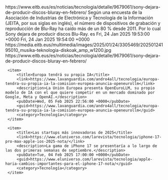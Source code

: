 <?xml version="1.0" encoding="UTF-8" ?>
<rss version="2.0">
 <channel>
     <title>Sony dejará de producir discos Blu-Ray en febrero</title>
     <link>https://www.eitb.eus/es/noticias/tecnologia/detalle/9679061/sony-dejara-de-producir-discos-bluray-en-febrero/</link>
     <description>Según una encuesta de la Asociación de Industrias de Electrónica y Tecnología de la Información (JEITA, por sus siglas en inglés), el número de dispositivos de grabación y reproducción de Blu-Ray ha caído más de un 80 % desde 2011. Por lo cual Sony dejara de producir discos Blu-Ray.</description>
     <language>es</language>
     <pubDate>Fri, 24 Jan 2025 19:53:00 +0000</pubDate>
     <lastBuildDate>Fri, 24 Jan 2025 19:54:00 +0000</lastBuildDate>
     <image>
         <url>https://media.eitb.eus/multimedia/images/2025/01/24/3305469/20250124195010_musika-teknologia-diskoak_amp_w1200.jpg</url>
         <title>Sony dejará de producir discos Blu-Ray en febrero</title>
         <link>https://www.eitb.eus/es/noticias/tecnologia/detalle/9679061/sony-dejara-de-producir-discos-bluray-en-febrero/</link>
     </image>
 

     <item>
         <title>Europa tendrá su propia IA</title>
         <link>https://www.lavanguardia.com/andro4all/tecnologia/europa-tendra-su-propia-ia-la-comision-europea-anuncia-openeurollm</link>
         <description>La Unión Europea presenta OpenEuroLLM, su propio modelo de IA con el que quiere competir en un mercado dominado por Google, Meta y OpenAI.</description>
         <pubDate>Wed, 05 Feb 2025 22:56:00 +0000</pubDate>
         <guid>https://www.lavanguardia.com/andro4all/tecnologia/europa-tendra-su-propia-ia-la-comision-europea-anuncia-openeurollm</guid>
         <category>Tecnología</category>
     </item>
 
     <item>
         <title>Las startups más innovadoras de 2025</title>
         <link>https://www.eluniverso.com/larevista/tecnologia/iphone-17-pro-max-apple-ios-2025-nota/</link>
         <description>La gama de iPhone 17 se presentaría a lo largo de las dos primeras semanas de septiembre.</description>
         <pubDate>Tue, 04 Feb 2025 17:00:00 +0000</pubDate>
         <guid>https://www.eluniverso.com/larevista/tecnologia/apple-haria-cambios-importantes-para-el-iphone-17-nota/</guid>
         <category>Tecnología</category>
     </item>
 </channel>
</rss>
